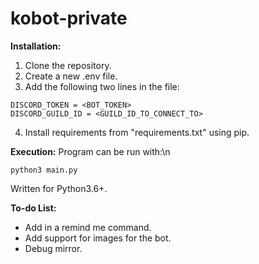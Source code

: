 # kobot-private


**Installation:**
1. Clone the repository.
2. Create a new .env file.
3. Add the following two lines in the file:
```
DISCORD_TOKEN = <BOT_TOKEN> 
DISCORD_GUILD_ID = <GUILD_ID_TO_CONNECT_TO>
```
4. Install requirements from "requirements.txt" using pip.

**Execution:**
Program can be run with:\n
```
python3 main.py
```
Written for Python3.6+.

**To-do List:**
* Add in a remind me command.
* Add support for images for the bot.
* Debug mirror.
